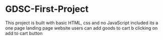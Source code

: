 # GDSC-First-Project
This project is built with basic HTML, css and no JavaScript included 
its a one page landing page website 
users can add goods to cart b clicking on add to cart button
